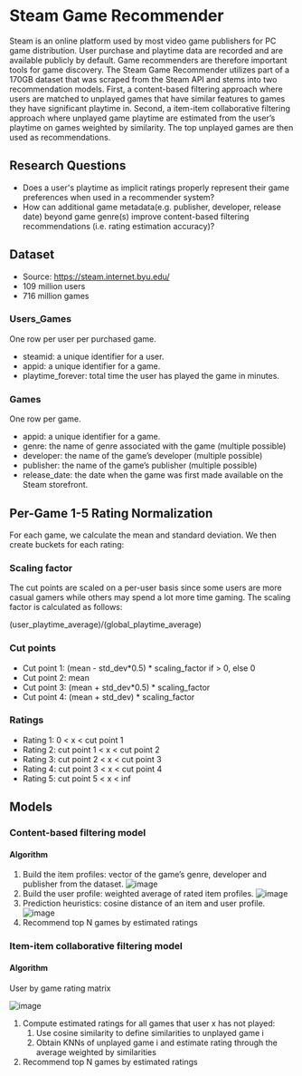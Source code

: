 # Steam Game Recommender
Steam is an online platform used by most video game publishers for PC game distribution. User purchase and playtime data are recorded and are available publicly by default. Game recommenders are therefore important tools for game discovery. The Steam Game Recommender utilizes part of a 170GB dataset that was scraped from the Steam API and stems into two recommendation models. First, a content-based filtering approach where users are matched to unplayed games that have similar features to games they have significant playtime in. Second, a item-item collaborative filtering approach where unplayed game playtime are estimated from the user’s playtime on games weighted by similarity. The top unplayed games are then used as recommendations.

## Research Questions

* Does a user's playtime as implicit ratings properly represent their game preferences when used in a recommender system?
* How can additional game metadata(e.g. publisher, developer, release date) beyond game genre(s) improve content-based filtering recommendations (i.e. rating estimation accuracy)?

## Dataset
* Source: https://steam.internet.byu.edu/
* 109 million users
* 716 million games

### Users_Games
One row per user per purchased game.
* steamid: a unique identifier for a user.
* appid: a unique identifier for a game.
* playtime_forever: total time the user has played the game in minutes.
### Games
One row per game.
* appid: a unique identifier for a game.
* genre: the name of genre associated with the game (multiple possible)
* developer: the name of the game’s developer (multiple possible)
* publisher: the name of the game’s publisher (multiple possible)
* release_date: the date when the game was first made available on the Steam storefront.

## Per-Game 1-5 Rating Normalization
For each game, we calculate the mean and standard deviation. We then create buckets for each rating:
### Scaling factor
The cut points are scaled on a per-user basis since some users are more casual gamers while others may spend a lot more time gaming. The scaling factor is calculated as follows:

(user_playtime_average)/(global_playtime_average)

### Cut points
* Cut point 1: (mean - std_dev*0.5) * scaling_factor if > 0, else 0
* Cut point 2: mean
* Cut point 3: (mean + std_dev*0.5) * scaling_factor
* Cut point 4: (mean + std_dev) * scaling_factor
### Ratings
* Rating 1: 0 < x < cut point 1
* Rating 2: cut point 1 < x < cut point 2
* Rating 3: cut point 2 < x < cut point 3
* Rating 4: cut point 3 < x < cut point 4
* Rating 5: cut point 5 < x < inf

## Models
### Content-based filtering model
#### Algorithm
1. Build the item profiles: vector of the game’s genre, developer and publisher from the dataset.
    ![image](https://user-images.githubusercontent.com/67298240/220737000-6543b02a-91e9-4b8d-832c-f341d9c09392.png)
2. Build the user profile: weighted average of rated item profiles.
    ![image](https://user-images.githubusercontent.com/67298240/220737101-2dea36d6-896a-4052-ba7a-1d4c54c3fc7f.png)
3. Prediction heuristics: cosine distance of an item and user profile.
    ![image](https://user-images.githubusercontent.com/67298240/220737309-457ac254-d4b5-4c9c-85e1-4b9c26adaa3a.png)
4. Recommend top N games by estimated ratings

### Item-item collaborative filtering model
#### Algorithm
User by game rating matrix

![image](https://user-images.githubusercontent.com/51273366/220733175-ab374386-6fef-425c-af60-abc3922fd977.png)
1. Compute estimated ratings for all games that user x has not played:
    1. Use cosine similarity to define similarities to unplayed game i
    2. Obtain KNNs of unplayed game i and estimate rating through the average weighted by similarities
2. Recommend top N games by estimated ratings


